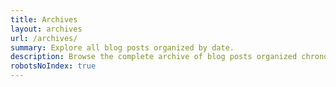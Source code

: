 ```yaml
---
title: Archives
layout: archives
url: /archives/
summary: Explore all blog posts organized by date.
description: Browse the complete archive of blog posts organized chronologically. Find past articles on web development, React, Next.js, and more.
robotsNoIndex: true
---
```

